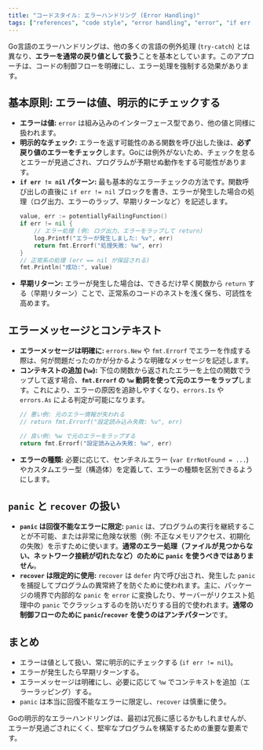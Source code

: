 ```yaml
---
title: "コードスタイル: エラーハンドリング (Error Handling)"
tags: ["references", "code style", "error handling", "error", "if err != nil", "panic", "recover", "%w"]
---
```


Go言語のエラーハンドリングは、他の多くの言語の例外処理 (`try-catch`) とは異なり、**エラーを通常の戻り値として扱う**ことを基本としています。このアプローチは、コードの制御フローを明確にし、エラー処理を強制する効果があります。

## 基本原則: エラーは値、明示的にチェックする

*   **エラーは値:** `error` は組み込みのインターフェース型であり、他の値と同様に扱われます。
*   **明示的なチェック:** エラーを返す可能性のある関数を呼び出した後は、**必ず戻り値のエラーをチェック**します。Goには例外がないため、チェックを怠るとエラーが見過ごされ、プログラムが予期せぬ動作をする可能性があります。
*   **`if err != nil` パターン:** 最も基本的なエラーチェックの方法です。関数呼び出しの直後に `if err != nil` ブロックを書き、エラーが発生した場合の処理（ログ出力、エラーのラップ、早期リターンなど）を記述します。
    ```go
    value, err := potentiallyFailingFunction()
    if err != nil {
        // エラー処理 (例: ログ出力、エラーをラップして return)
        log.Printf("エラーが発生しました: %v", err)
        return fmt.Errorf("処理失敗: %w", err)
    }
    // 正常系の処理 (err == nil が保証される)
    fmt.Println("成功:", value)
    ```
*   **早期リターン:** エラーが発生した場合は、できるだけ早く関数から `return` する（早期リターン）ことで、正常系のコードのネストを浅く保ち、可読性を高めます。

## エラーメッセージとコンテキスト

*   **エラーメッセージは明確に:** `errors.New` や `fmt.Errorf` でエラーを作成する際は、何が問題だったのかが分かるような明確なメッセージを記述します。
*   **コンテキストの追加 (`%w`):** 下位の関数から返されたエラーを上位の関数でラップして返す場合、**`fmt.Errorf` の `%w` 動詞を使って元のエラーをラップ**します。これにより、エラーの原因を追跡しやすくなり、`errors.Is` や `errors.As` による判定が可能になります。
    ```go
    // 悪い例: 元のエラー情報が失われる
    // return fmt.Errorf("設定読み込み失敗: %v", err)

    // 良い例: %w で元のエラーをラップする
    return fmt.Errorf("設定読み込み失敗: %w", err)
    ```
*   **エラーの種類:** 必要に応じて、センチネルエラー (`var ErrNotFound = ...`) やカスタムエラー型（構造体）を定義して、エラーの種類を区別できるようにします。

## `panic` と `recover` の扱い

*   **`panic` は回復不能なエラーに限定:** `panic` は、プログラムの実行を継続することが不可能、または非常に危険な状態（例: 不正なメモリアクセス、初期化の失敗）を示すために使います。**通常のエラー処理（ファイルが見つからない、ネットワーク接続が切れたなど）のために `panic` を使うべきではありません**。
*   **`recover` は限定的に使用:** `recover` は `defer` 内で呼び出され、発生した `panic` を捕捉してプログラムの異常終了を防ぐために使われます。主に、パッケージの境界で内部的な `panic` を `error` に変換したり、サーバーがリクエスト処理中の `panic` でクラッシュするのを防いだりする目的で使われます。**通常の制御フローのために `panic`/`recover` を使うのはアンチパターン**です。

## まとめ

*   エラーは値として扱い、常に明示的にチェックする (`if err != nil`)。
*   エラーが発生したら早期リターンする。
*   エラーメッセージは明確にし、必要に応じて `%w` でコンテキストを追加（エラーラッピング）する。
*   `panic` は本当に回復不能なエラーに限定し、`recover` は慎重に使う。

Goの明示的なエラーハンドリングは、最初は冗長に感じるかもしれませんが、エラーが見過ごされにくく、堅牢なプログラムを構築するための重要な要素です。